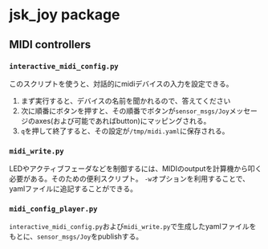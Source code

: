# jsk_joy package

## MIDI controllers
### `interactive_midi_config.py`
このスクリプトを使うと、対話的にmidiデバイスの入力を設定できる。

1. まず実行すると、デバイスの名前を聞かれるので、答えてください
2. 次に順番にボタンを押すと、その順番でボタンが`sensor_msgs/Joy`メッセージのaxes(および可能であればbutton)にマッピングされる。
3. `q`を押して終了すると、その設定が`/tmp/midi.yaml`に保存される。

### `midi_write.py`
LEDやアクティブフェーダなどを制御するには、MIDIのoutputを計算機から叩く必要がある。そのための便利スクリプト。
`-w`オプションを利用することで、yamlファイルに追記することができる。

### `midi_config_player.py`
`interactive_midi_config.py`および`midi_write.py`で生成したyamlファイルをもとに、`sensor_msgs/Joy`をpublishする。
